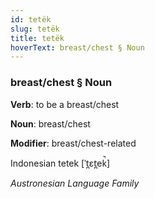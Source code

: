 ```yaml
---
id: tetëk
slug: tetëk
title: tetëk
hoverText: breast/chest § Noun
---
```


### breast/chest § Noun

**Verb**: to be a breast/chest

**Noun**: breast/chest

**Modifier**: breast/chest-related

Indonesian tetek  [ˈt̪ɛt̪ek̚]

*Austronesian Language Family*